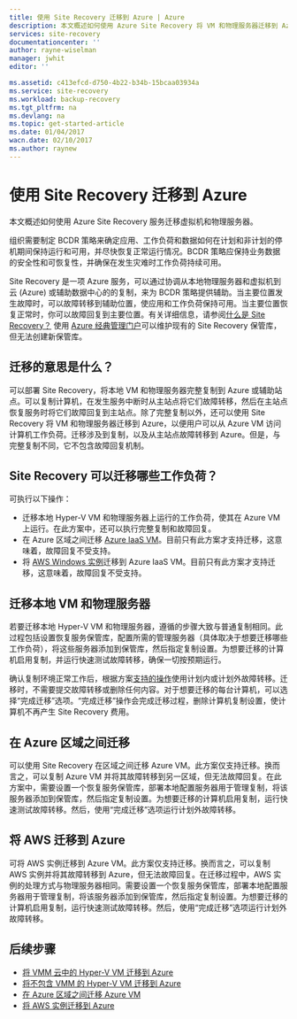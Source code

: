 ```yaml
---
title: 使用 Site Recovery 迁移到 Azure | Azure
description: 本文概述如何使用 Azure Site Recovery 将 VM 和物理服务器迁移到 Azure
services: site-recovery
documentationcenter: ''
author: rayne-wiselman
manager: jwhit
editor: ''

ms.assetid: c413efcd-d750-4b22-b34b-15bcaa03934a
ms.service: site-recovery
ms.workload: backup-recovery
ms.tgt_pltfrm: na
ms.devlang: na
ms.topic: get-started-article
ms.date: 01/04/2017
wacn.date: 02/10/2017
ms.author: raynew
---
```


# 使用 Site Recovery 迁移到 Azure

本文概述如何使用 Azure Site Recovery 服务迁移虚拟机和物理服务器。

组织需要制定 BCDR 策略来确定应用、工作负荷和数据如何在计划和非计划的停机期间保持运行和可用，并尽快恢复正常运行情况。BCDR 策略应保持业务数据的安全性和可恢复性，并确保在发生灾难时工作负荷持续可用。

Site Recovery 是一项 Azure 服务，可以通过协调从本地物理服务器和虚拟机到云 (Azure) 或辅助数据中心的的复制，来为 BCDR 策略提供辅助。当主要位置发生故障时，可以故障转移到辅助位置，使应用和工作负荷保持可用。当主要位置恢复正常时，你可以故障回复到主要位置。有关详细信息，请参阅[什么是 Site Recovery？](./site-recovery-overview.md)
使用 [Azure 经典管理门户](https://manage.windowsazure.cn/)可以维护现有的 Site Recovery 保管库，但无法创建新保管库。

## 迁移的意思是什么？

可以部署 Site Recovery，将本地 VM 和物理服务器完整复制到 Azure 或辅助站点。可以复制计算机，在发生服务中断时从主站点将它们故障转移，然后在主站点恢复服务时将它们故障回复到主站点。除了完整复制以外，还可以使用 Site Recovery 将 VM 和物理服务器迁移到 Azure，以便用户可以从 Azure VM 访问计算机工作负荷。迁移涉及到复制，以及从主站点故障转移到 Azure。但是，与完整复制不同，它不包含故障回复机制。

## Site Recovery 可以迁移哪些工作负荷？

可执行以下操作：

- 迁移本地 Hyper-V VM 和物理服务器上运行的工作负荷，使其在 Azure VM 上运行。在此方案中，还可以执行完整复制和故障回复。
- 在 Azure 区域之间迁移 [Azure IaaS VM](./site-recovery-migrate-azure-to-azure.md)。目前只有此方案才支持迁移，这意味着，故障回复不受支持。
- 将 [AWS Windows 实例](./site-recovery-migrate-aws-to-azure.md)迁移到 Azure IaaS VM。目前只有此方案才支持迁移，这意味着，故障回复不受支持。

## 迁移本地 VM 和物理服务器

若要迁移本地 Hyper-V VM 和物理服务器，遵循的步骤大致与普通复制相同。此过程包括设置恢复服务保管库，配置所需的管理服务器（具体取决于想要迁移哪些工作负荷），将这些服务器添加到保管库，然后指定复制设置。为想要迁移的计算机启用复制，并运行快速测试故障转移，确保一切按预期运行。

确认复制环境正常工作后，根据方案[支持的操作](./site-recovery-failover.md#failover-and-failback)使用计划内或计划外故障转移。迁移时，不需要提交故障转移或删除任何内容。对于想要迁移的每台计算机，可以选择“完成迁移”选项。“完成迁移”操作会完成迁移过程，删除计算机复制设置，使计算机不再产生 Site Recovery 费用。

## 在 Azure 区域之间迁移

可以使用 Site Recovery 在区域之间迁移 Azure VM。此方案仅支持迁移。换而言之，可以复制 Azure VM 并将其故障转移到另一区域，但无法故障回复。在此方案中，需要设置一个恢复服务保管库，部署本地配置服务器用于管理复制，将该服务器添加到保管库，然后指定复制设置。为想要迁移的计算机启用复制，运行快速测试故障转移。然后，使用“完成迁移”选项运行计划外故障转移。

## 将 AWS 迁移到 Azure

可将 AWS 实例迁移到 Azure VM。此方案仅支持迁移。换而言之，可以复制 AWS 实例并将其故障转移到 Azure，但无法故障回复。在迁移过程中，AWS 实例的处理方式与物理服务器相同。需要设置一个恢复服务保管库，部署本地配置服务器用于管理复制，将该服务器添加到保管库，然后指定复制设置。为想要迁移的计算机启用复制，运行快速测试故障转移。然后，使用“完成迁移”选项运行计划外故障转移。

## 后续步骤

- [将 VMM 云中的 Hyper-V VM 迁移到 Azure](./site-recovery-vmm-to-azure.md)
- [将不包含 VMM 的 Hyper-V VM 迁移到 Azure](./site-recovery-hyper-v-site-to-azure.md)
- [在 Azure 区域之间迁移 Azure VM](./site-recovery-migrate-azure-to-azure.md)
- [将 AWS 实例迁移到 Azure](./site-recovery-migrate-aws-to-azure.md)

<!---HONumber=Mooncake_0206_2017-->